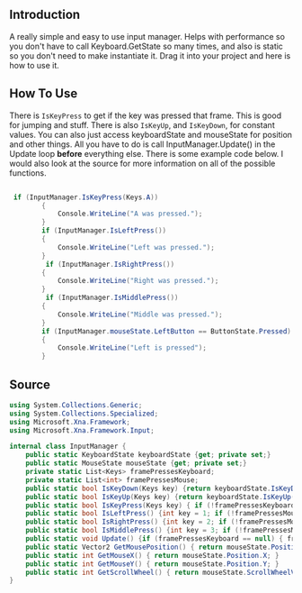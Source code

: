 ## Introduction
A really simple and easy to use input manager. Helps with performance so you don't have to call Keyboard.GetState so many times, and also is static so you don't need to make instantiate it. Drag it into your project and here is how to use it.

## How To Use
There is `IsKeyPress` to get if the key was pressed that frame. This is good for jumping and stuff. There is also `IsKeyUp`, and `IsKeyDown`, for constant values. You can also just access keyboardState and mouseState for position and other things.
All you have to do is call InputManager.Update() in the Update loop **before** everything else. There is some example code below. I would also look at the source for more information on all of the possible functions.
```csharp

 if (InputManager.IsKeyPress(Keys.A))
        {
            Console.WriteLine("A was pressed.");
        }
        if (InputManager.IsLeftPress())
        {
            Console.WriteLine("Left was pressed.");
        }
         if (InputManager.IsRightPress())
        {
            Console.WriteLine("Right was pressed.");
        }
         if (InputManager.IsMiddlePress())
        {
            Console.WriteLine("Middle was pressed.");
        }
        if (InputManager.mouseState.LeftButton == ButtonState.Pressed)
        {
            Console.WriteLine("Left is pressed");
        }

```

## Source
```csharp
using System.Collections.Generic;
using System.Collections.Specialized;
using Microsoft.Xna.Framework;
using Microsoft.Xna.Framework.Input;

internal class InputManager {
    public static KeyboardState keyboardState {get; private set;}
    public static MouseState mouseState {get; private set;}
    private static List<Keys> framePressesKeyboard;
    private static List<int> framePressesMouse;
    public static bool IsKeyDown(Keys key) {return keyboardState.IsKeyDown(key);}
    public static bool IsKeyUp(Keys key) {return keyboardState.IsKeyUp(key);}
    public static bool IsKeyPress(Keys key) { if (!framePressesKeyboard.Contains(key) && keyboardState.IsKeyDown(key)) { framePressesKeyboard.Add(key); return true; } else { if (keyboardState.IsKeyUp(key) && framePressesKeyboard.Contains(key)) { framePressesKeyboard.Remove(key); } return false; }}
    public static bool IsLeftPress() {int key = 1; if (!framePressesMouse.Contains(key) && mouseState.LeftButton == ButtonState.Pressed) { framePressesMouse.Add(key); return true; } else { if (mouseState.LeftButton == ButtonState.Released && framePressesMouse.Contains(key)) { framePressesMouse.Remove(key); } return false; }}
    public static bool IsRightPress() {int key = 2; if (!framePressesMouse.Contains(key) && mouseState.RightButton == ButtonState.Pressed) { framePressesMouse.Add(key); return true; } else { if (mouseState.RightButton == ButtonState.Released && framePressesMouse.Contains(key)) { framePressesMouse.Remove(key); } return false; }}
    public static bool IsMiddlePress() {int key = 3; if (!framePressesMouse.Contains(key) && mouseState.MiddleButton == ButtonState.Pressed) { framePressesMouse.Add(key); return true; } else { if (mouseState.MiddleButton == ButtonState.Released && framePressesMouse.Contains(key)) { framePressesMouse.Remove(key); } return false; }}
    public static void Update() {if (framePressesKeyboard == null) { framePressesKeyboard = new(); }if (framePressesMouse == null) { framePressesMouse = new(); }   mouseState = Mouse.GetState(); keyboardState = Keyboard.GetState(); }
    public static Vector2 GetMousePosition() { return mouseState.Position.ToVector2(); }
    public static int GetMouseX() { return mouseState.Position.X; }
    public static int GetMouseY() { return mouseState.Position.Y; }
    public static int GetScrollWheel() { return mouseState.ScrollWheelValue; }
}
```
